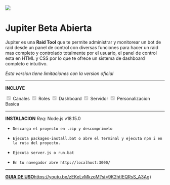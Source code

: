 <img src="https://cdn.discordapp.com/attachments/1006040840994562148/1206295597947293786/jupiterbanner.jpg?ex=65db7d52&is=65c90852&hm=f200a6abe11483c834a497ded0fc58e77ea58f4eedc59333ee77372627ce3215&">

# Jupiter Beta Abierta
Jupiter es una **Raid Tool** que te permite administrar y monitorear un bot de raid desde un panel de control con diversas funciones para hacer un raid mas completo y controlado totalmente por el usuario, el panel de control esta en HTML y CSS por lo que te ofrece un sistema de dashboard completo e intuitivo.

*Esta version tiene limitaciones con la version oficial*

---
**INCLUYE**

<input type="checkbox" checked disabled> Canales
<input type="checkbox" checked disabled> Roles
<input type="checkbox" checked disabled> Dashboard
<input type="checkbox" checked disabled> Servidor
<input type="checkbox" checked disabled> Personalizacion Basica

---
**INSTALACION**
*Req:* Node.js v18.15.0

- `Descarga el proyecto en .zip y descomprimelo`

- `Ejecuta packages-install.bat o abre el Terminal y ejecuta npm i en la ruta del proyecto.`

- `Ejecuta server.js o run.bat`

- `En tu navegador abre http://localhost:3000/`

---
[**GUIA DE USO**](https://youtu.be/zEKeLvMkzoM?si=9K2htIEQRsS_A3Ag)https://youtu.be/zEKeLvMkzoM?si=9K2htIEQRsS_A3Ag)
